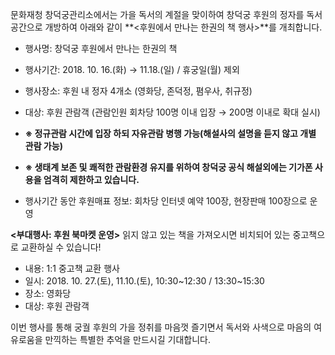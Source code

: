 문화재청 창덕궁관리소에서는 가을 독서의 계절을 맞이하여 창덕궁 후원의 정자를 독서공간으로 개방하여 아래와 같이 **<후원에서 만나는 한권의 책 행사>**를 개최합니다.

- 행사명: 창덕궁 후원에서 만나는 한권의 책
- 행사기간: 2018. 10. 16.(화) → 11.18.(일) / 휴궁일(월) 제외
- 행사장소: 후원 내 정자 4개소 (영화당, 존덕정, 폄우사, 취규정)
- 대상: 후원 관람객 (관람인원 회차당 100명 이내 입장 → 200명 이내로 확대 실시)
- **※ 정규관람 시간에 입장 하되 자유관람 병행 가능(해설사의 설명을 듣지 않고 개별 관람 가능)**
- **※ 생태계 보존 및 쾌적한 관람환경 유지를 위하여 창덕궁 공식 해설외에는 기가폰 사용을 엄격히 제한하고 있습니다.**

- 행사기간 동안 후원매표 정보: 회차당 인터넷 예약 100장, 현장판매 100장으로 운영

**<부대행사: 후원 북마켓 운영>**
읽지 않고 있는 책을 가져오시면 비치되어 있는 중고책으로 교환하실 수 있습니다!
- 내용: 1:1 중고책 교환 행사
- 일시: 2018. 10. 27.(토), 11.10.(토), 10:30~12:30 / 13:30~15:30
- 장소: 영화당
- 대상: 후원 관람객

이번 행사를 통해 궁궐 후원의 가을 정취를 마음껏 즐기면서 독서와 사색으로 마음의 여유로움을 만끽하는 특별한 추억을 만드시길 기대합니다.